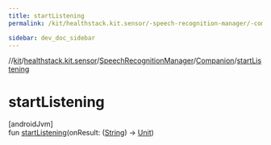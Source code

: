 ```yaml
---
title: startListening
permalink: /kit/healthstack.kit.sensor/-speech-recognition-manager/-companion/start-listening.html

sidebar: dev_doc_sidebar
---
```

//[kit](../../../../index.html)/[healthstack.kit.sensor](../../index.html)/[SpeechRecognitionManager](../index.html)/[Companion](index.html)/[startListening](start-listening.html)



# startListening



[androidJvm]\
fun [startListening](start-listening.html)(onResult: ([String](https://kotlinlang.org/api/latest/jvm/stdlib/kotlin/-string/index.html)) -&gt; [Unit](https://kotlinlang.org/api/latest/jvm/stdlib/kotlin/-unit/index.html))




